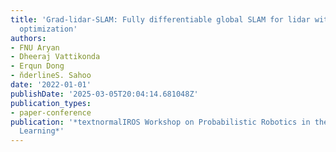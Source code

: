 ```yaml
---
title: 'Grad-lidar-SLAM: Fully differentiable global SLAM for lidar with pose-graph
  optimization'
authors:
- FNU Aryan
- Dheeraj Vattikonda
- Erqun Dong
- n̆derlineS. Sahoo
date: '2022-01-01'
publishDate: '2025-03-05T20:04:14.681048Z'
publication_types:
- paper-conference
publication: '*textnormalIROS Workshop on Probabilistic Robotics in the Age of Deep
  Learning*'
---
```

